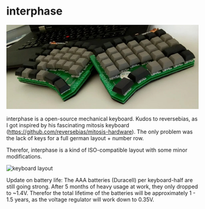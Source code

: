 # interphase

![keyboard picture](yt2j71jr8lw01.jpg?raw=true "layout")

interphase is a open-source mechanical keyboard.
Kudos to reversebias, as I got inspired by his fascinating mitosis keyboard (https://github.com/reversebias/mitosis-hardware).
The only problem was the lack of keys for a full german layout + number row.

Therefor, interphase is a kind of ISO-compatible layout with some minor modifications.

![keyboard layout](layout.png?raw=true "layout")

Update on battery life: The AAA batteries (Duracell) per keyboard-half are still going strong. After 5 months of heavy usage at work, they only dropped to ~1.4V. Therefor the total lifetime of the batteries will be approximately 1 - 1.5 years, as the voltage regulator will work down to 0.35V.
